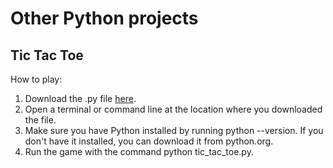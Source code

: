 # Other Python projects

## Tic Tac Toe

How to play:

1. Download the .py file [here](https://github.com/loresiensis/loresiensis.github.io/blob/87078ad11151c8d154adc9270af26c13c4320815/other-python/tictactoe2.py).
2. Open a terminal or command line at the location where you downloaded the file.
3. Make sure you have Python installed by running python --version. If you don't have it installed, you can download it from python.org.
4. Run the game with the command python tic_tac_toe.py.
